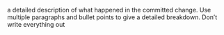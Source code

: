  a detailed description of what happened in the committed change. Use multiple paragraphs and bullet points to give a detailed breakdown. Don’t write everything out 